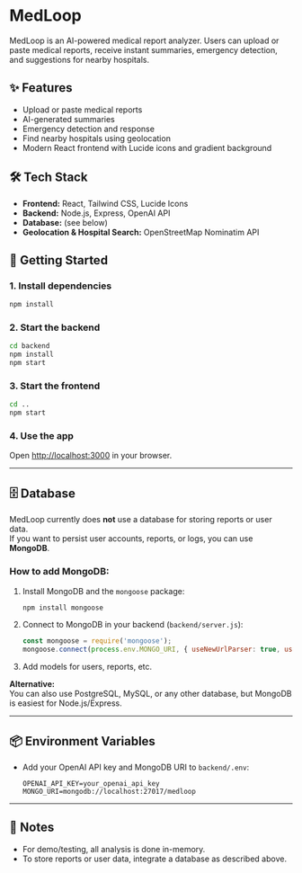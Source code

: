 # MedLoop

MedLoop is an AI-powered medical report analyzer. Users can upload or paste medical reports, receive instant summaries, emergency detection, and suggestions for nearby hospitals.

## ✨ Features

- Upload or paste medical reports
- AI-generated summaries
- Emergency detection and response
- Find nearby hospitals using geolocation
- Modern React frontend with Lucide icons and gradient background

## 🛠️ Tech Stack

- **Frontend:** React, Tailwind CSS, Lucide Icons
- **Backend:** Node.js, Express, OpenAI API
- **Database:** (see below)
- **Geolocation & Hospital Search:** OpenStreetMap Nominatim API

## 🚀 Getting Started

### 1. Install dependencies

```bash
npm install
```

### 2. Start the backend

```bash
cd backend
npm install
npm start
```

### 3. Start the frontend

```bash
cd ..
npm start
```

### 4. Use the app

Open [http://localhost:3000](http://localhost:3000) in your browser.

---

## 🗄️ Database

MedLoop currently does **not** use a database for storing reports or user data.  
If you want to persist user accounts, reports, or logs, you can use **MongoDB**.

### How to add MongoDB:

1. Install MongoDB and the `mongoose` package:
   ```bash
   npm install mongoose
   ```
2. Connect to MongoDB in your backend (`backend/server.js`):
   ```js
   const mongoose = require('mongoose');
   mongoose.connect(process.env.MONGO_URI, { useNewUrlParser: true, useUnifiedTopology: true });
   ```
3. Add models for users, reports, etc.

**Alternative:**  
You can also use PostgreSQL, MySQL, or any other database, but MongoDB is easiest for Node.js/Express.

---

## 📦 Environment Variables

- Add your OpenAI API key and MongoDB URI to `backend/.env`:
  ```
  OPENAI_API_KEY=your_openai_api_key
  MONGO_URI=mongodb://localhost:27017/medloop
  ```

---

## 📝 Notes

- For demo/testing, all analysis is done in-memory.
- To store reports or user data, integrate a database as described above.
